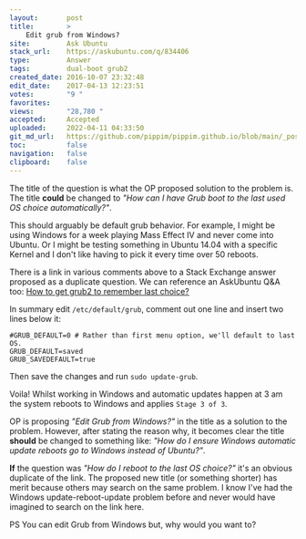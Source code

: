 ```yaml
---
layout:       post
title:        >
    Edit grub from Windows?
site:         Ask Ubuntu
stack_url:    https://askubuntu.com/q/834406
type:         Answer
tags:         dual-boot grub2
created_date: 2016-10-07 23:32:48
edit_date:    2017-04-13 12:23:51
votes:        "9 "
favorites:    
views:        "28,780 "
accepted:     Accepted
uploaded:     2022-04-11 04:33:50
git_md_url:   https://github.com/pippim/pippim.github.io/blob/main/_posts/2016/2016-10-07-Edit-grub-from-Windows_.md
toc:          false
navigation:   false
clipboard:    false
---
```


The title of the question is what the OP proposed solution to the problem is. The title **could** be changed to *"How can I have Grub boot to the last used OS choice automatically?"*.

This should arguably be default grub behavior. For example, I might be using Windows for a week playing Mass Effect IV and never come into Ubuntu. Or I might be testing something in Ubuntu 14.04 with a specific Kernel and I don't like having to pick it every time over 50 reboots.

There is a link in various comments above to a Stack Exchange answer proposed as a duplicate question. We can reference an AskUbuntu Q&A too: [How to get grub2 to remember last choice?][1]

In summary edit `/etc/default/grub`, comment out one line and insert two lines below it:

``` 
#GRUB_DEFAULT=0 # Rather than first menu option, we'll default to last  OS.
GRUB_DEFAULT=saved
GRUB_SAVEDEFAULT=true
```

Then save the changes and run `sudo update-grub`.

Voila! Whilst working in Windows and automatic updates happen at 3 am the system reboots to Windows and applies `Stage 3 of 3`.

OP is proposing *"Edit Grub from Windows?"* in the title as a solution to the problem. However, after stating the reason why, it becomes clear the title **should** be changed to something like: *"How do I ensure Windows automatic update reboots go to Windows instead of Ubuntu?"*.

**If** the question was *"How do I reboot to the last OS choice?"* it's an obvious duplicate of the link. The proposed new title (or something shorter) has merit because others may search on the same problem. I know I've had the Windows update-reboot-update problem before and never would have imagined to search on the link here.

PS You can edit Grub from Windows but, why would you want to?

  [1]: https://askubuntu.com/questions/148662/how-to-get-grub2-to-remember-last-choice
